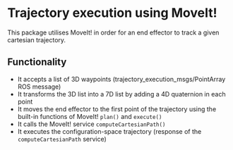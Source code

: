 # Trajectory execution using MoveIt!

This package utilises MoveIt! in order for an end effector to track a given cartesian trajectory.

## Functionality
* It accepts a list of 3D waypoints (trajectory_execution_msgs/PointArray ROS message)
* It transforms the 3D list into a 7D list by adding a 4D quaternion in each point
* It moves the end effector to the first point of the trajectory using the built-in functions
of MoveIt! `plan()` and `execute()`
* It calls the MoveIt! service `computeCartesianPath()`
* It executes the configuration-space trajectory (response of the `computeCartesianPath` service)
